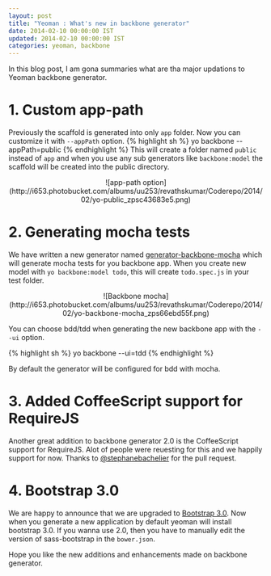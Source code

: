 ```yaml
---
layout: post
title: "Yeoman : What's new in backbone generator"
date: 2014-02-10 00:00:00 IST
updated: 2014-02-10 00:00:00 IST
categories: yeoman, backbone
---
```

In this blog post, I am gona summaries what are tha major updations to Yeoman backbone generator.

# 1. Custom app-path
Previously the scaffold is generated into only `app` folder. Now you can customize it with `--appPath` option.
{% highlight sh %}
yo backbone --appPath=public
{% endhighlight %}
This will create a folder named `public` instead of `app` and when you use any sub generators like `backbone:model` the scaffold will be created into the public directory.

<center>
![app-path option](http://i653.photobucket.com/albums/uu253/revathskumar/Coderepo/2014/02/yo-public_zpsc43683e5.png)
</center>

# 2. Generating mocha tests
We have written a new generator named [generator-backbone-mocha](https://github.com/revathskumar/generator-backbone-mocha) which will generate mocha tests for you backbone app. When you create new model with `yo backbone:model todo`, this will create `todo.spec.js` in your test folder.

<center>
![Backbone mocha](http://i653.photobucket.com/albums/uu253/revathskumar/Coderepo/2014/02/yo-backbone-mocha_zps66ebd55f.png)
</center>

You can choose bdd/tdd when generating the new backbone app with the `--ui` option.

{% highlight sh %}
yo backbone --ui=tdd 
{% endhighlight %}

By default the generator will be configured for bdd with mocha.

# 3. Added CoffeeScript support for RequireJS
Another great addition to backbone generator 2.0 is the CoffeeScript support for RequireJS. Alot of people were reuesting for this and we happily support for now. Thanks to [@stephanebachelier](https://github.com/stephanebachelier) for the pull request.

# 4. Bootstrap 3.0 
We are happy to announce that we are upgraded to [Bootstrap 3.0](http://getbootstrap.com). Now when you generate a new application by default yeoman will install bootstrap 3.0. If you wanna use 2.0, then you have to manually edit the version of sass-bootstrap in the `bower.json`.

Hope you like the new additions and enhancements made on backbone generator.